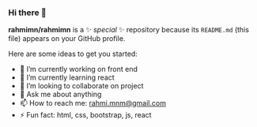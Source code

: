 ### Hi there 👋

**rahmimn/rahmimn** is a ✨ _special_ ✨ repository because its `README.md` (this file) appears on your GitHub profile.

Here are some ideas to get you started:

- 🔭 I’m currently working on front end
- 🌱 I’m currently learning react
- 👯 I’m looking to collaborate on project
- 💬 Ask me about anything
- 📫 How to reach me: rahmi.mnm@gmail.com
- ⚡ Fun fact: html, css, bootstrap, js, react


